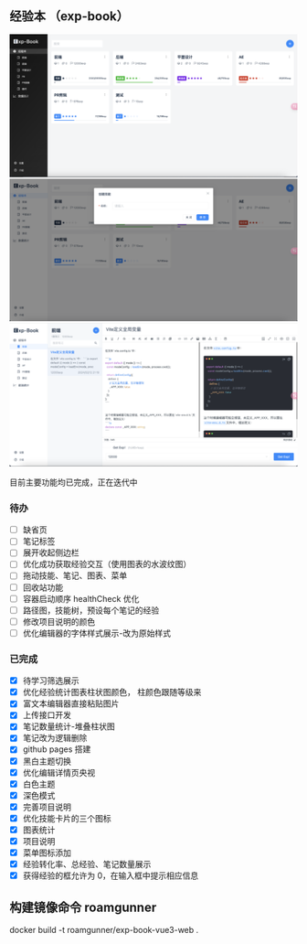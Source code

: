 <!--
 * @Author: PengChaoQun 1152684231@qq.com
 * @Date: 2024-02-22 18:01:44
 * @LastEditors: PengChaoQun 1152684231@qq.com
 * @LastEditTime: 2024-02-25 15:24:10
 * @FilePath: /experience-book-vue3/README.md
 * @Description:
-->

## 经验本 （exp-book）

![图片](/preview-image/1.png)
![图片](/preview-image/2.png)
![图片](/preview-image/3.png)

目前主要功能均已完成，正在迭代中

### 待办

- [ ] 缺省页
- [ ] 笔记标签
- [ ] 展开收起侧边栏
- [ ] 优化成功获取经验交互（使用图表的水波纹图）
- [ ] 拖动技能、笔记、图表、菜单
- [ ] 回收站功能
- [ ] 容器启动顺序 healthCheck 优化
- [ ] 路径图，技能树，预设每个笔记的经验
- [ ] 修改项目说明的颜色
- [ ] 优化编辑器的字体样式展示-改为原始样式

### 已完成

- [x] 待学习筛选展示
- [x] 优化经验统计图表柱状图颜色， 柱颜色跟随等级来
- [x] 富文本编辑器直接粘贴图片
- [x] 上传接口开发
- [x] 笔记数量统计-堆叠柱状图
- [x] 笔记改为逻辑删除
- [x] github pages 搭建
- [x] 黑白主题切换
- [x] 优化编辑详情页央视
- [x] 白色主题
- [x] 深色模式
- [x] 完善项目说明
- [x] 优化技能卡片的三个图标
- [x] 图表统计
- [x] 项目说明
- [x] 菜单图标添加
- [x] 经验转化率、总经验、笔记数量展示
- [x] 获得经验的框允许为 0，在输入框中提示相应信息

## 构建镜像命令 roamgunner

docker build -t roamgunner/exp-book-vue3-web .